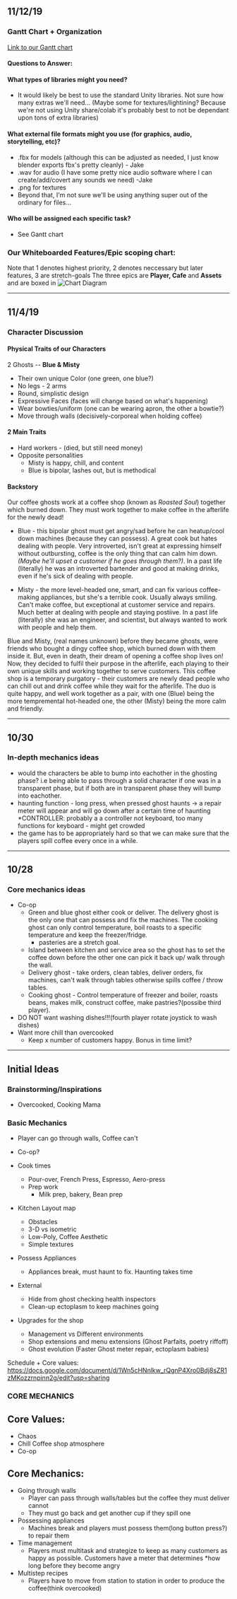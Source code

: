 ## 11/12/19

### Gantt Chart + Organization
[Link to our Gantt chart](https://backend.agantty.com/sharing/66e8447066d696076308c4d3f3d854db)

#### Questions to Answer: 
#### What types of libraries might you need?
* It would likely be best to use the standard Unity libraries. Not sure how many extras we'll need... (Maybe some for textures/lightining? Because we're not using Unity share/colab it's probably best to not be dependant upon tons of extra libraries) 
#### What external file formats might you use (for graphics, audio, storytelling, etc)?
* .fbx for models (although this can be adjusted as needed, I just know blender exports fbx's pretty cleanly) - Jake
* .wav for audio (I have some pretty nice audio software where I can create/add/covert any sounds we need) -Jake 
* .png for textures
* Beyond that, I'm not sure we'll be using anything super out of the ordinary for files... 

#### Who will be assigned each specific task?
* See Gantt chart 

### Our Whiteboarded Features/Epic scoping chart: 
Note that 1 denotes highest priority, 2 denotes neccessary but later features, 3 are stretch-goals 
The three epics are **Player, Cafe** and **Assets** and are boxed in 
![Chart Diagram](image0.jpg)

---

## 11/4/19

### Character Discussion

#### Physical Traits of our Characters
 2 Ghosts -- **Blue & Misty** 
  *  Their own unique Color (one green, one blue?)
  *  No legs - 2 arms
  *  Round, simplistic design
  *  Expressive Faces (faces will change based on what's happening) 
  *  Wear bowties/uniform (one can be wearing apron, the other a bowtie?) 
  *  Move through walls (decisively-corporeal when holding coffee)
  
#### 2 Main Traits 
  *  Hard workers - (died, but still need money) 
  *  Opposite personalities
      * Misty is happy, chill, and content 
      * Blue is bipolar, lashes out, but is methodical  

#### Backstory 
Our coffee ghosts work at a coffee shop (known as *Roasted Soul*) together which burned down. They must work together to make coffee in the afterlife for the newly dead! 
* Blue - this bipolar ghost must get angry/sad before he can heatup/cool down machines (because they can possess). A great cook but hates dealing with people. Very introverted, isn't great at expressing himself without outbursting, coffee is the only thing that can calm him down. *(Maybe he'll upset a customer if he goes through them?)*. In a past life (literally) he was an introverted bartender and good at making drinks, even if he's sick of dealing with people. 

* Misty - the more level-headed one, smart, and can fix various coffee-making appliances, but she's a terrible cook. Usually always smiling. Can't make coffee, but exceptional at customer service and repairs. Much better at dealing with people and staying postiive.  In a past life (literally) she was an engineer, and scientist, but always wanted to work with people and help them.   


Blue and Misty, (real names unknown) before they became ghosts, were friends who bought a dingy coffee shop, which burned down with them inside it. But, even in death, their dream of opening a coffee shop lives on! Now, they decided to fulfil their purpose in the afterlife, each playing to their own unique skills and working together to serve customers. This coffee shop is a temporary purgatory - their customers are newly dead people who can chill out and drink coffee while they wait for the afterlife. The duo is quite happy, and well work together as a pair, with one (Blue) being the more tempremental hot-headed one, the other (Misty) being the more calm and friendly.




---

## 10/30
### In-depth mechanics ideas 
 * would the characters be able to bump into eachother in the ghosting phase? i.e being able to pass through a solid character if one was in a transparent phase, but if both are in transparent phase they will bump into eachother. 
 * haunting function - long press, when pressed ghost haunts -> a repair meter will appear and will go down after a certain time of haunting 
 *CONTROLLER: probably a a controller not keyboard, too many functions for keyboard - might get crowded
 * the game has to be appropriately hard so that we can make sure that the players spill coffee every once in a while. 
 
---

## 10/28
### Core mechanics ideas 
  * Co-op
    * Green and blue ghost either cook or deliver. The delivery ghost is the only one that can possess and fix the machines. The cooking ghost can only control temperature, boil roasts to a specific temperature and keep the freezer/fridge. 
      * pasteries are a stretch goal.
    * Island between kitchen and service area so the ghost has to set the coffee down before the other one can pick it back up/ walk through the wall.
    * Delivery ghost - take orders, clean tables, deliver orders, fix machines, can't walk through tables otherwise spills coffee / throw tables.
    * Cooking ghost - Control temperature of freezer and boiler, roasts beans, makes milk, construct coffee, make pastries?(possibe third player).
  * DO NOT want washing dishes!!!(fourth player rotate joystick to wash dishes)
  * Want more chill than overcooked
    * Keep x number of customers happy. Bonus in time limit?
    
--- 


## Initial Ideas 

### Brainstorming/Inspirations
  * Overcooked, Cooking Mama
### Basic Mechanics
  * Player can go through walls, Coffee can't
  * Co-op?
  * Cook times
    * Pour-over, French Press, Espresso, Aero-press
    * Prep work
      * Milk prep, bakery, Bean prep
  * Kitchen Layout map
    * Obstacles
    * 3-D vs isometric
    * Low-Poly, Coffee Aesthetic
    * Simple textures
    
  * Possess Appliances
    * Appliances break, must haunt to fix. Haunting takes time
    
  * External
    * Hide from ghost checking health inspectors
    * Clean-up ectoplasm to keep machines going
  * Upgrades for the shop
    * Management vs Different environments
    * Shop extensions and menu extensions (Ghost Parfaits, poetry riffoff)
    * Ghost evolution (Faster Ghost meter repair, ectoplasm babies)
 
 Schedule + Core values: https://docs.google.com/document/d/1Wn5cHNnlkw_rQgnP4Xro0Bdj8sZR1zMKozzrnpinn2g/edit?usp=sharing
 
### CORE MECHANICS 
## Core Values: 
 - Chaos 
 - Chill Coffee shop atmosphere
 - Co-op
## Core Mechanics: 
 - Going through walls
   * Player can pass through walls/tables but the coffee they must deliver cannot
   * They must go back and get another cup if they spill one
- Possessing appliances
   * Machines break and players must possess them(long button press?) to repair them
- Time management
  * Players must multitask and strategize to keep as many customers as happy as possible. Customers have a meter that  determines *how long before they become angry
- Multistep recipes
  * Players have to move from station to station in order to produce the coffee(think overcooked)

 
